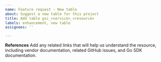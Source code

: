 ```yaml
---
name: Feature request - New table
about: Suggest a new table for this project
title: Add table gsc_<service>_<resource>
labels: enhancement, new table
assignees: ''

---
```


**References**
Add any related links that will help us understand the resource, including vendor documentation, related GitHub issues, and Go SDK documentation.
